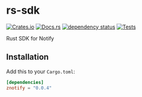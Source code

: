 # rs-sdk
[![Crates.io](https://img.shields.io/crates/v/znotify)](https://crates.io/crates/znotify)
[![Docs.rs](https://docs.rs/znotify/badge.svg)](https://docs.rs/znotify)
[![dependency status](https://deps.rs/repo/github/ZNotify/rs-sdk/status.svg)](https://deps.rs/repo/github/ZNotify/rs-sdk)
[![Tests](https://github.com/ZNotify/rs-sdk/actions/workflows/test.yml/badge.svg)](https://github.com/ZNotify/rs-sdk/actions/workflows/test.yml)

Rust SDK for Notify

## Installation

Add this to your `Cargo.toml`:

```toml
[dependencies]
znotify = "0.0.4"
```